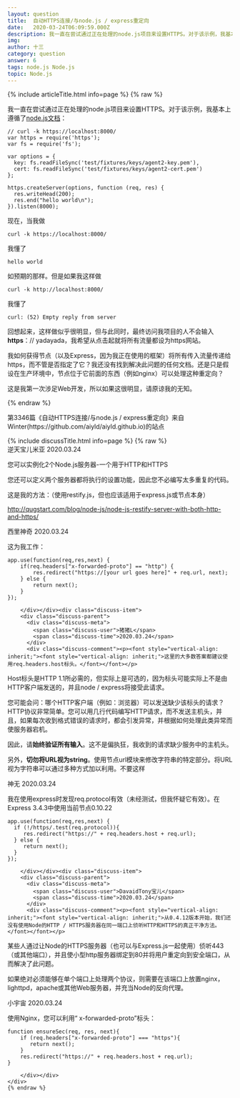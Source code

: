 ```yaml
---
layout: question
title:  自动HTTPS连接/与node.js / express重定向
date:   2020-03-24T06:09:59.000Z
description: 我一直在尝试通过正在处理的node.js项目来设置HTTPS。对于该示例，我基本上遵循了node.js文档：// curl -k https //lo...
img: 
author: 十三
category: question
answer: 6
tags: node.js Node.js
topic: Node.js
---
```

<div class="article-root">
  <div class="article">
    {% include articleTitle.html info=page %}
    {% raw %}
    <div class="article-content"><p><font style="vertical-align: inherit;"><font style="vertical-align: inherit;">我一直在尝试通过正在处理的node.js项目来设置HTTPS。</font><font style="vertical-align: inherit;">对于该示例，</font><font style="vertical-align: inherit;">我基本上遵循了</font></font><a href="http://nodejs.org/docs/v0.4.11/api/https.html"><font style="vertical-align: inherit;"><font style="vertical-align: inherit;">node.js文档</font></font></a><font style="vertical-align: inherit;"><font style="vertical-align: inherit;">：</font></font></p>

<pre><code>// curl -k https://localhost:8000/<font></font>
var https = require('https');<font></font>
var fs = require('fs');<font></font>
<font></font>
var options = {<font></font>
  key: fs.readFileSync('test/fixtures/keys/agent2-key.pem'),<font></font>
  cert: fs.readFileSync('test/fixtures/keys/agent2-cert.pem')<font></font>
};<font></font>
<font></font>
https.createServer(options, function (req, res) {<font></font>
  res.writeHead(200);<font></font>
  res.end("hello world\n");<font></font>
}).listen(8000);<font></font>
</code></pre>

<p><font style="vertical-align: inherit;"><font style="vertical-align: inherit;">现在，当我做 </font></font></p>

<pre><code>curl -k https://localhost:8000/
</code></pre>

<p><font style="vertical-align: inherit;"><font style="vertical-align: inherit;">我懂了 </font></font></p>

<pre><code>hello world
</code></pre>

<p><font style="vertical-align: inherit;"><font style="vertical-align: inherit;">如预期的那样。</font><font style="vertical-align: inherit;">但是如果我这样做</font></font></p>

<pre><code>curl -k http://localhost:8000/
</code></pre>

<p><font style="vertical-align: inherit;"><font style="vertical-align: inherit;">我懂了 </font></font></p>

<pre><code>curl: (52) Empty reply from server
</code></pre>

<p><font style="vertical-align: inherit;"><font style="vertical-align: inherit;">回想起来，这样做似乎很明显，但与此同时，最终访问我项目的人不会输入</font></font><strong><font style="vertical-align: inherit;"><font style="vertical-align: inherit;">https</font></font></strong><font style="vertical-align: inherit;"><font style="vertical-align: inherit;">：// yadayada，我希望从点击起就将所有流量都设为https网站。  </font></font></p>

<p><font style="vertical-align: inherit;"><font style="vertical-align: inherit;">我如何获得节点（以及Express，因为我正在使用的框架）将所有传入流量传递给https，而不管是否指定了它？</font><font style="vertical-align: inherit;">我还没有找到解决此问题的任何文档。</font><font style="vertical-align: inherit;">还是只是假设在生产环境中，节点位于它前面的东西（例如nginx）可以处理这种重定向？</font></font></p>

<p><font style="vertical-align: inherit;"><font style="vertical-align: inherit;">这是我第一次涉足Web开发，所以如果这很明显，请原谅我的无知。</font></font></p></div>
    {% endraw %}
  </div>
  <p class="winter_mark">第3346篇《自动HTTPS连接/与node.js / express重定向》来自Winter(https://github.com/aiyld/aiyld.github.io)的站点</p>
  <div class="discuss-wrapper">
    {% include discussTitle.html info=page %}
    {% raw %}
    <div class="discuss-list">
    <div class="discuss-item">
        <div class="discuss-parent">
          <div class="discuss-meta">
            <span class="discuss-user">逆天宝儿米亚</span>
            <span class="discuss-time">2020.03.24</span>
          </div>
          <div class="discuss-comment"><p><font style="vertical-align: inherit;"><font style="vertical-align: inherit;">您可以实例化2个Node.js服务器-一个用于HTTP和HTTPS</font></font></p>

<p><font style="vertical-align: inherit;"><font style="vertical-align: inherit;">您还可以定义两个服务器都将执行的设置功能，因此您不必编写太多重复的代码。</font></font></p>

<p><font style="vertical-align: inherit;"><font style="vertical-align: inherit;">这是我的方法：（使用restify.js，但也应该适用于express.js或节点本身）</font></font></p>

<p><a href="http://qugstart.com/blog/node-js/node-js-restify-server-with-both-http-and-https/" rel="nofollow"><font style="vertical-align: inherit;"><font style="vertical-align: inherit;">http://qugstart.com/blog/node-js/node-js-restify-server-with-both-http-and-https/</font></font></a></p></div>
        </div></div><div class="discuss-item">
        <div class="discuss-parent">
          <div class="discuss-meta">
            <span class="discuss-user">西里神奇</span>
            <span class="discuss-time">2020.03.24</span>
          </div>
          <div class="discuss-comment"><p><font style="vertical-align: inherit;"><font style="vertical-align: inherit;">这为我工作：</font></font></p>

<pre><code>app.use(function(req,res,next) {<font></font>
    if(req.headers["x-forwarded-proto"] == "http") {<font></font>
        res.redirect("https://[your url goes here]" + req.url, next);<font></font>
    } else {<font></font>
        return next();<font></font>
    } <font></font>
});<font></font>
</code></pre></div>
        </div></div><div class="discuss-item">
        <div class="discuss-parent">
          <div class="discuss-meta">
            <span class="discuss-user">猪猪L</span>
            <span class="discuss-time">2020.03.24</span>
          </div>
          <div class="discuss-comment"><p><font style="vertical-align: inherit;"><font style="vertical-align: inherit;">这里的大多数答案都建议使用req.headers.host标头。</font></font></p>

<p><font style="vertical-align: inherit;"><font style="vertical-align: inherit;">Host标头是HTTP 1.1所必需的，但实际上是可选的，因为标头可能实际上不是由HTTP客户端发送的，并且node / express将接受此请求。</font></font></p>

<p><font style="vertical-align: inherit;"><font style="vertical-align: inherit;">您可能会问：哪个HTTP客户端（例如：浏览器）可以发送缺少该标头的请求？</font><font style="vertical-align: inherit;">HTTP协议非常简单。</font><font style="vertical-align: inherit;">您可以用几行代码编写HTTP请求，而不发送主机头，并且，如果每次收到格式错误的请求时，都会引发异常，并根据如何处理此类异常而使服务器宕机。</font></font></p>

<p><font style="vertical-align: inherit;"><font style="vertical-align: inherit;">因此，请</font></font><strong><font style="vertical-align: inherit;"><font style="vertical-align: inherit;">始终验证所有输入</font></font></strong><font style="vertical-align: inherit;"><font style="vertical-align: inherit;">。</font><font style="vertical-align: inherit;">这不是偏执狂，我收到的请求缺少服务中的主机头。</font></font></p>

<p><font style="vertical-align: inherit;"><font style="vertical-align: inherit;">另外，</font></font><strong><font style="vertical-align: inherit;"><font style="vertical-align: inherit;">切勿将URL视为string</font></font></strong><font style="vertical-align: inherit;"><font style="vertical-align: inherit;">。</font><font style="vertical-align: inherit;">使用节点url模块来修改字符串的特定部分。</font><font style="vertical-align: inherit;">将URL视为字符串可以通过多种方式加以利用。</font><font style="vertical-align: inherit;">不要这样</font></font></p></div>
        </div></div><div class="discuss-item">
        <div class="discuss-parent">
          <div class="discuss-meta">
            <span class="discuss-user">神无</span>
            <span class="discuss-time">2020.03.24</span>
          </div>
          <div class="discuss-comment"><p><font style="vertical-align: inherit;"><font style="vertical-align: inherit;">我在使用express时发现req.protocol有效（未经测试，但我怀疑它有效）。</font><font style="vertical-align: inherit;">在Express 3.4.3中使用当前节点0.10.22</font></font></p>

<pre><code>app.use(function(req,res,next) {<font></font>
  if (!/https/.test(req.protocol)){<font></font>
     res.redirect("https://" + req.headers.host + req.url);<font></font>
  } else {<font></font>
     return next();<font></font>
  } <font></font>
});<font></font>
</code></pre></div>
        </div></div><div class="discuss-item">
        <div class="discuss-parent">
          <div class="discuss-meta">
            <span class="discuss-user">DavaidTony宝儿</span>
            <span class="discuss-time">2020.03.24</span>
          </div>
          <div class="discuss-comment"><p><font style="vertical-align: inherit;"><font style="vertical-align: inherit;">从0.4.12版本开始，我们还没有使用Node的HTTP / HTTPS服务器在同一端口上侦听HTTP和HTTPS的真正干净方法。 </font></font></p>

<p><font style="vertical-align: inherit;"><font style="vertical-align: inherit;">某些人通过让Node的HTTPS服务器（也可以与Express.js一起使用）侦听443（或其他端口），并且使小型http服务器绑定到80并将用户重定向到安全端口，从而解决了此问题。 </font></font></p>

<p><font style="vertical-align: inherit;"><font style="vertical-align: inherit;">如果绝对必须能够在单个端口上处理两个协议，则需要在该端口上放置nginx，lighttpd，apache或其他Web服务器，并充当Node的反向代理。</font></font></p></div>
        </div></div><div class="discuss-item">
        <div class="discuss-parent">
          <div class="discuss-meta">
            <span class="discuss-user">小宇宙</span>
            <span class="discuss-time">2020.03.24</span>
          </div>
          <div class="discuss-comment"><p><font style="vertical-align: inherit;"><font style="vertical-align: inherit;">使用Nginx，您可以利用“ x-forwarded-proto”标头：</font></font></p>

<pre><code>function ensureSec(req, res, next){<font></font>
    if (req.headers["x-forwarded-proto"] === "https"){<font></font>
       return next();<font></font>
    }<font></font>
    res.redirect("https://" + req.headers.host + req.url);  <font></font>
}<font></font>
</code></pre></div>
        </div></div>
    </div>
    {% endraw %}
  </div>
<div>
